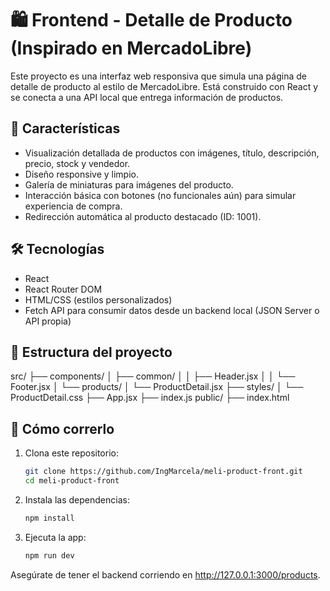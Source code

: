 # 🛍️ Frontend - Detalle de Producto (Inspirado en MercadoLibre)

Este proyecto es una interfaz web responsiva que simula una página de detalle de producto al estilo de MercadoLibre. Está construido con React y se conecta a una API local que entrega información de productos.

## 🚀 Características

- Visualización detallada de productos con imágenes, título, descripción, precio, stock y vendedor.
- Diseño responsive y limpio.
- Galería de miniaturas para imágenes del producto.
- Interacción básica con botones (no funcionales aún) para simular experiencia de compra.
- Redirección automática al producto destacado (ID: 1001).

## 🛠️ Tecnologías

- React
- React Router DOM
- HTML/CSS (estilos personalizados)
- Fetch API para consumir datos desde un backend local (JSON Server o API propia)

## 📁 Estructura del proyecto

src/
├── components/
│   ├── common/
│   │   ├── Header.jsx
│   │   └── Footer.jsx
│   └── products/
│       └── ProductDetail.jsx
├── styles/
│   └── ProductDetail.css
├── App.jsx
├── index.js
public/
├── index.html

## 🔄 Cómo correrlo

1. Clona este repositorio:
   ```bash
   git clone https://github.com/IngMarcela/meli-product-front.git
   cd meli-product-front
   ```

2. Instala las dependencias:
   ```bash
   npm install
   ```

3. Ejecuta la app:
   ```bash
   npm run dev
   ```
   
Asegúrate de tener el backend corriendo en http://127.0.0.1:3000/products.